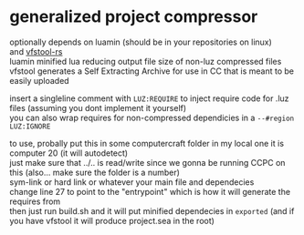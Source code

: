 # generalized project compressor
optionally depends on luamin (should be in your repositories on linux)<br>
and [vfstool-rs](https://github.com/walksanatora/imgtool-rs)<br>
luamin minified lua reducing output file size of non-luz compressed files<br>
vfstool generates a Self Extracting Archive for use in CC that is meant to be easily uploaded

insert a singleline comment with `LUZ:REQUIRE` to inject require code for .luz files (assuming you dont implement it yourself)<br>
you can also wrap requires for non-compressed dependicies in a `--#region LUZ:IGNORE`

to use, probally put this in some computercraft folder in my local one it is computer 20 (it will autodetect)<br>
just make sure that ../.. is read/write since we gonna be running CCPC on this (also... make sure the folder is a number)<br>
sym-link or hard link or whatever your main file and dependecies<br>
change line 27 to point to the "entrypoint" which is how it will generate the requires from<br>
then just run build.sh and it will put minified dependecies in `exported` (and if you have vfstool it will produce project.sea in the root)<br>